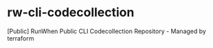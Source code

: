 # rw-cli-codecollection
[Public] RunWhen Public CLI Codecollection Repository - Managed by terraform
